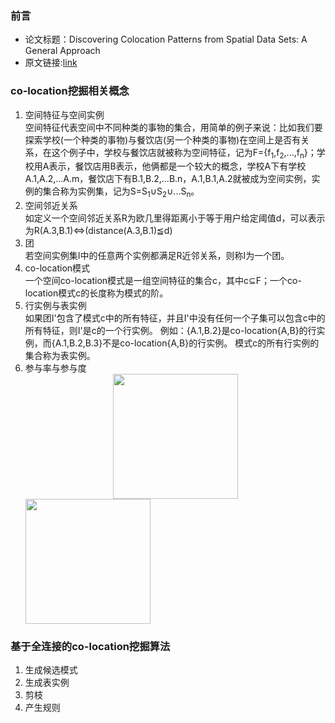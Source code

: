### 前言
- 论文标题：Discovering Colocation Patterns from Spatial Data Sets: A General Approach
- 原文链接:[link](https://ieeexplore.ieee.org/document/1350759)
### co-location挖掘相关概念
1. 空间特征与空间实例  
   空间特征代表空间中不同种类的事物的集合，用简单的例子来说：比如我们要探索学校(一个种类的事物)与餐饮店(另一个种类的事物)在空间上是否有关系，在这个例子中，学校与餐饮店就被称为空间特征，记为F={f<sub>1</sub>,f<sub>2</sub>,...,f<sub>n</sub>}；学校用A表示，餐饮店用B表示，他俩都是一个较大的概念，学校A下有学校A.1,A.2,...A.m，餐饮店下有B.1,B.2,...B.n，A.1,B.1,A.2就被成为空间实例，实例的集合称为实例集，记为S=S<sub>1</sub>∪S<sub>2</sub>∪...S<sub>n</sub>。
2. 空间邻近关系  
   如定义一个空间邻近关系R为欧几里得距离小于等于用户给定阈值d，可以表示为R(A.3,B.1)<=>(distance(A.3,B.1)≦d)
3. 团  
   若空间实例集I中的任意两个实例都满足R近邻关系，则称I为一个团。
4. co-location模式  
   一个空间co-location模式是一组空间特征的集合c，其中c⊆F；一个co-location模式c的长度称为模式的阶。
5. 行实例与表实例  
   如果团I'包含了模式c中的所有特征，并且I'中没有任何一个子集可以包含c中的所有特征，则I'是c的一个行实例。
   例如：{A.1,B.2}是co-location{A,B}的行实例，而{A.1,B.2,B.3}不是co-location{A,B}的行实例。
   模式c的所有行实例的集合称为表实例。
6. 参与率与参与度
   <div align=center>
   <img src="https://github.com/Aleduohm/datamining-papper/assets/84367663/a0922c3c-051a-4a16-a379-cca56363219a" width="200">
   </div>
   <img src="https://github.com/Aleduohm/datamining-papper/assets/84367663/c4383c17-c4ae-4bc7-a401-0e2ec262da73" width="200" />
### 基于全连接的co-location挖掘算法
1. 生成候选模式
2. 生成表实例
3. 剪枝
4. 产生规则
   

   
